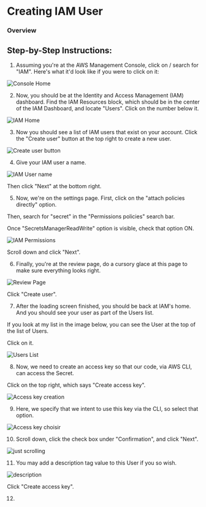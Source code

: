 # Creating IAM User

### Overview

## Step-by-Step Instructions:

1. Assuming you're at the AWS Management Console, click on / search for "IAM". Here's what it'd look like if you were to click on it:

![Console Home](../resources/edited-iam-user/1console-home.png)

2. Now, you should be at the Identity and Access Management (IAM) dashboard. Find the IAM Resources block, which should be in the center of the IAM Dashboard, and locate "Users". Click on the number below it.

![IAM Home](../resources/edited-iam-user/2iam-home.png)

3. Now you should see a list of IAM users that exist on your account. Click the "Create user" button at the top right to create a new user.

![Create user button](../resources/edited-iam-user/3iam-user-home.png)

4. Give your IAM user a name.

![IAM User name](../resources/edited-iam-user/4iam-user-name.png)

Then click "Next" at the bottom right.

5. Now, we're on the settings page. First, click on the "attach policies directly" option. 

Then, search for "secret" in the "Permissions policies" search bar.

Once "SecretsManagerReadWrite" option is visible, check that option ON.

![IAM Permissions](../resources/edited-iam-user/6better-image-of-previous.png)

Scroll down and click "Next".

6. Finally, you're at the review page, do a cursory glace at this page to make sure everything looks right.

![Review Page](../resources/edited-iam-user/7review-page.png)

Click "Create user".

7. After the loading screen finished, you should be back at IAM's home. And you should see your user as part of the Users list.

If you look at my list in the image below, you can see the User at the top of the list of Users.

Click on it.

![Users List](../resources/edited-iam-user/8back-home.png)

8. Now, we need to create an access key so that our code, via AWS CLI, can access the Secret.

Click on the top right, which says "Create access key".

![Access key creation](../resources/edited-iam-user/9user-details.png)

9. Here, we specify that we intent to use this key via the CLI, so select that option.

![Access key choisir](../resources/edited-iam-user/10access-key-pt1.png)

10. Scroll down, click the check box under "Confirmation", and click "Next".

![just scrolling](../resources/edited-iam-user/11access-key-pt2.png)

11. You may add a description tag value to this User if you so wish.

![description](../resources/edited-iam-user/12description-option.png)

Click "Create access key".

12. 